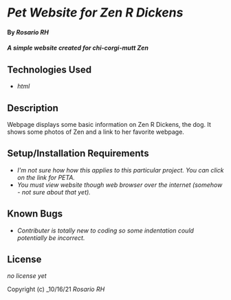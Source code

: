 # _Pet Website for Zen R Dickens_

#### By _Rosario RH_

#### _A simple website created for chi-corgi-mutt Zen_

## Technologies Used

* _html_

## Description

Webpage displays some basic information on Zen R Dickens, the dog. It shows some photos of Zen and a link to her favorite webpage. 

## Setup/Installation Requirements

* _I'm not sure how how this applies to this particular project. You can click on the link for PETA._
* _You must view website though web browser over the internet (somehow - not sure about that yet)._

## Known Bugs

* _Contributer is totally new to coding so some indentation could potentially be incorrect._

## License

_no license yet_

Copyright (c) _10/16/21 _Rosario RH_